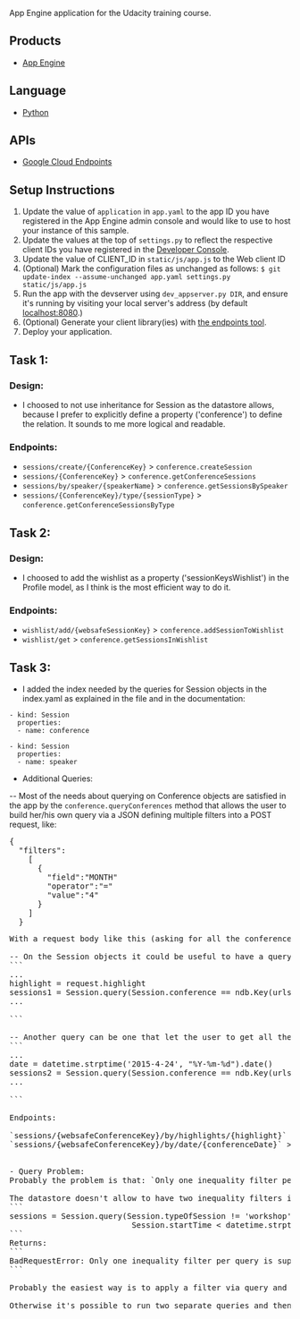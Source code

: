 App Engine application for the Udacity training course.

## Products
- [App Engine][1]

## Language
- [Python][2]

## APIs
- [Google Cloud Endpoints][3]

## Setup Instructions
1. Update the value of `application` in `app.yaml` to the app ID you
   have registered in the App Engine admin console and would like to use to host
   your instance of this sample.
1. Update the values at the top of `settings.py` to
   reflect the respective client IDs you have registered in the
   [Developer Console][4].
1. Update the value of CLIENT_ID in `static/js/app.js` to the Web client ID
1. (Optional) Mark the configuration files as unchanged as follows:
   `$ git update-index --assume-unchanged app.yaml settings.py static/js/app.js`
1. Run the app with the devserver using `dev_appserver.py DIR`, and ensure it's running by visiting your local server's address (by default [localhost:8080][5].)
1. (Optional) Generate your client library(ies) with [the endpoints tool][6].
1. Deploy your application.


[1]: https://developers.google.com/appengine
[2]: http://python.org
[3]: https://developers.google.com/appengine/docs/python/endpoints/
[4]: https://console.developers.google.com/
[5]: https://localhost:8080/
[6]: https://developers.google.com/appengine/docs/python/endpoints/endpoints_tool



## Task 1:
### Design:
- I choosed to not use inheritance for Session as the datastore allows, because I prefer to explicitly define a property ('conference') to define the relation. It sounds to me more logical and readable.

### Endpoints:
- `sessions/create/{ConferenceKey}` > `conference.createSession`
- `sessions/{ConferenceKey}` > `conference.getConferenceSessions`
- `sessions/by/speaker/{speakerName}` > `conference.getSessionsBySpeaker`
- `sessions/{ConferenceKey}/type/{sessionType}` > `conference.getConferenceSessionsByType`

## Task 2:
### Design:
- I choosed to add the wishlist as a property ('sessionKeysWishlist') in the Profile model, as I think is the most efficient way to do it.

### Endpoints:
- `wishlist/add/{websafeSessionKey}` > `conference.addSessionToWishlist`
- `wishlist/get` > `conference.getSessionsInWishlist`

## Task 3:
- I added the index needed by the queries for Session objects in the index.yaml as explained in the file and in the documentation:
```
- kind: Session
  properties:
  - name: conference

- kind: Session
  properties:
  - name: speaker
```

- Additional Queries:

-- Most of the needs about querying on Conference objects are satisfied in the app by the `conference.queryConferences` method that allows the user to
build her/his own query via a JSON defining multiple filters into a POST request, like:
<pre>
{
  "filters":
    [
      {
        "field":"MONTH"
        "operator":"="
        "value":"4"
      }
    ]
  }
<pre>
With a request body like this (asking for all the conference in the month of April), any user can query directly the datastore with any filter(s) she(he wants.

-- On the Session objects it could be useful to have a query on a particular highlight for a particular Conference:
```
...
highlight = request.highlight
sessions1 = Session.query(Session.conference == ndb.Key(urlsafe=request.conferenceKey)).filter(Session.highlights == highlight)
...
       
```

-- Another query can be one that let the user to get all the sessions in the same say of a Conference, ordered by startTime
```
...
date = datetime.strptime('2015-4-24', "%Y-%m-%d").date()
sessions2 = Session.query(Session.conference == ndb.Key(urlsafe=request.conferenceKey)).filter(Session.startDate == date).order(Session.startTime)
...
       
```

Endpoints:<br>
`sessions/{websafeConferenceKey}/by/highlights/{highlight}` > `conference.getConferenceSessionsByHighlight`
`sessions/{websafeConferenceKey}/by/date/{conferenceDate}` > `conference.getConferenceSessionsByDate`


- Query Problem:
Probably the problem is that: `Only one inequality filter per query is supported`.<br>
The datastore doesn't allow to have two inequality filters in the same query: 
```
sessions = Session.query(Session.typeOfSession != 'workshop', 
                          Session.startTime < datetime.strptime('19:00', '%H:%M').time())  # IT DOESN'T WORK
```
Returns:
```                 
BadRequestError: Only one inequality filter per query is supported. Encountered both typeOfSession and startTime
```

Probably the easiest way is to apply a filter via query and then iterate the results to find the objects that match the second filter using list comprehension.<br>
Otherwise it's possible to run two separate queries and then look with some scripting at the intersection of this two query sets.